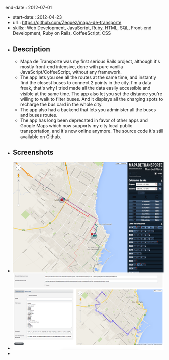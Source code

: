 end-date:: 2012-07-01

- start-date:: 2012-04-23
- url:: https://github.com/Zequez/mapa-de-transporte
- skills:: Web Development, JavaScript, Ruby, HTML, SQL, Front-end Development, Ruby on Rails, CoffeeScript, CSS
- ## Description
	- Mapa de Transporte was my first serious Rails project, although it's mostly front-end intensive, done with pure vanilla JavaScript/CoffeeScript, without any framework.
	- The app lets you see all the routes at the same time, and instantly find the closest buses to connect 2 points in the city. I'm a data freak, that's why I tried made all the data easily accessible and visible at the same time. The app also let you set the distance you're willing to walk to filter buses. And it displays all the charging spots to recharge the bus card in the whole city.
	- The app also had a backend that lets you administer all the buses and buses routes.
	- The app has long been deprecated in favor of other apps and Google Maps which now supports my city local public transportation, and it's now online anymore. The source code it's still available on Github.
- ## Screenshots
- ![screenshot.png](../assets/screenshot_1678634101935_0.png)
- ![screenshot-backend.png](../assets/screenshot-backend_1678634106349_0.png)
-